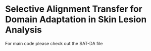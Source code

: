 # Selective Alignment Transfer for Domain Adaptation in Skin Lesion Analysis

For main code please check out the SAT-DA file


